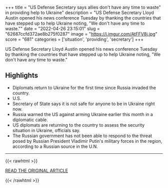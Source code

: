 +++
title = "US Defense Secretary says allies don't have any time to waste\" in providing help to Ukraine"
description = "US Defense Secretary Lloyd Austin opened his news conference Tuesday by thanking the countries that have stepped up to help Ukraine noting, \"We don't have any time to waste.\""
date = "2022-04-26 23:15:01"
slug = "62687ccfd372ae8b275f0287"
image = "https://i.imgur.com/AtFFV8j.jpg"
score = "681"
categories = ['situation', 'providing', 'secretary']
+++

US Defense Secretary Lloyd Austin opened his news conference Tuesday by thanking the countries that have stepped up to help Ukraine noting, \"We don't have any time to waste.\"

## Highlights

- Diplomats return to Ukraine for the first time since Russia invaded the country.
- U.S.
- Secretary of State says it is not safe for anyone to be in Ukraine right now.
- Russia warned the US against arming Ukraine earlier this month in a diplomatic cable.
- US diplomats are returning to the country to assess the security situation in Ukraine, officials say.
- The Russian government has not been able to respond to the threat posed by Russian President Vladimir Putin's military forces in the region, according to a Russian source in the U.N.

---

{{< rawhtml >}}
  <p class="article-category">
    <a target="_blank" href="https://edition.cnn.com/europe/live-news/russia-ukraine-war-news-04-26-22/h_7df565ed40075a9dbe2a01d6d6ac26d0">READ THE ORIGINAL ARTICLE</a>
  </p>
{{< /rawhtml >}}
